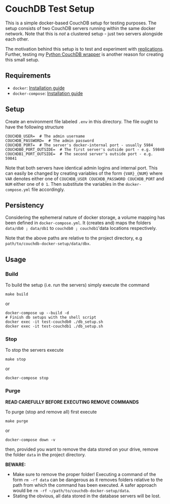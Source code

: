 # CouchDB Test Setup

This is a simple docker-based CouchDB setup for testing purposes.
The setup consists of two CouchDB servers running within the same docker network.
Note that this is *not* a clustered setup - just two servers alongside each other.

The motivation behind this setup is to test and experiment with
[replications](https://docs.couchdb.org/en/main/api/server/common.html#replicate).
Further, testing my [Python CouchDB wrapper](https://github.com/n-vlahovic/relax-python)
is another reason for creating this small setup.


## Requirements

- `docker`: [Installation guide](https://docs.docker.com/get-docker/)
- `docker-compose`: [Installation guide](https://docs.docker.com/compose/install/)


## Setup

Create an environment file labeled `.env` in this directory.
The file ought to have the following structure

```
COUCHDB_USER=  # The admin username
COUCHDB_PASSWORD=  # The admin password
COUCHDB_PORT=  # The server's docker-internal port - usually 5984
COUCHDB0_PORT_OUTSIDE=  # The first server's outside port - e.g. 59840
COUCHDB1_PORT_OUTSIDE=  # The second server's outside port - e.g. 59841
```

Note that both servers have identical admin logins and internal port.
This can easily be changed by creating variables of the form `{VAR}_{NUM}` where
`VAR` denotes either one of `COUCHDB_USER COUCHDB_PASSWORD COUCHDB_PORT` and
`NUM` either one of `0 1`. Then substitute the variables in the
`docker-compose.yml` file accordingly.


## Persistency

Considering the ephemeral nature of docker storage, a volume mapping has been
defined in `docker-compose.yml`. It (creates and) maps the folders
`data/db0 ; data/db1` to `couchdb0 ; couchdb1`'data locations respectively.

Note that the above paths are relative to the project directory, e.g
`path/to/couchdb-docker-setup/data/dbx`.


## Usage

### Build

To build the setup (i.e. run the servers) simply execute the command

    make build

or

    docker-compose up --build -d
    # Finish db setups with the shell script
    docker exec -it test-couchdb0 ./db_setup.sh
  	docker exec -it test-couchdb1 ./db_setup.sh  


### Stop

To stop the servers execute

    make stop

or

    docker-compose stop

### Purge

**READ CAREFULLY BEFORE EXECUTING REMOVE COMMANDS**

To purge (stop and remove all) first execute

    make purge

or

    docker-compose down -v

then, provided you want to remove the data stored on your drive, remove the
folder `data` in the project directory.

**BEWARE:**

  - Make sure to remove the proper folder! Executing a command of the form
  `rm -rf data` can be dangerous as it removes folders relative to the path
  from which the command has been executed. A safer approach would be
  `rm -rf ~/path/to/couchdb-docker-setup/data`.
  - Stating the obvious, all data stored in the database servers will be lost.
